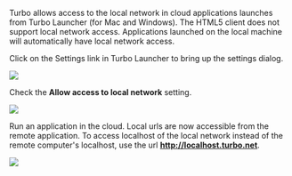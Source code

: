 Turbo allows access to the local network in cloud applications launches from Turbo Launcher (for Mac and Windows). The HTML5 client does not support local network access. Applications launched on the local machine will automatically have local network access.

Click on the Settings link in Turbo Launcher to bring up the settings dialog.

![](/docs/getting_started/accessing_network/launcher-settings.png)

Check the **Allow access to local network** setting.

![](/docs/getting_started/accessing_network/launcher-settings-network.png)

Run an application in the cloud. Local urls are now accessible from the remote application. To access localhost of the local network instead of the remote computer's localhost, use the url **http://localhost.turbo.net**.

![](/docs/getting_started/accessing_network/local-network-access.png)